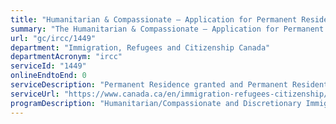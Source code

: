 ```yaml
---
title: "Humanitarian & Compassionate – Application for Permanent Residence"
summary: "The Humanitarian & Compassionate – Application for Permanent Residence service from Immigration, Refugees and Citizenship Canada is not available end-to-end online, according to the GC Service Inventory."
url: "gc/ircc/1449"
department: "Immigration, Refugees and Citizenship Canada"
departmentAcronym: "ircc"
serviceId: "1449"
onlineEndtoEnd: 0
serviceDescription: "Permanent Residence granted and Permanent Resident card issued to an individual based on humanitarian and compassionate considerations."
serviceUrl: "https://www.canada.ca/en/immigration-refugees-citizenship/services/refugees/claim-protection-inside-canada/after-apply-next-steps/refusal-options/humanitarian-compassionate-grounds.html"
programDescription: "Humanitarian/Compassionate and Discretionary Immigration"
---
```

